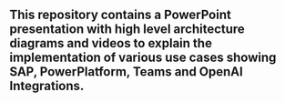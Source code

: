 ## This repository contains a PowerPoint presentation with high level architecture diagrams and videos to explain the implementation of various use cases showing SAP, PowerPlatform, Teams and OpenAI Integrations.
